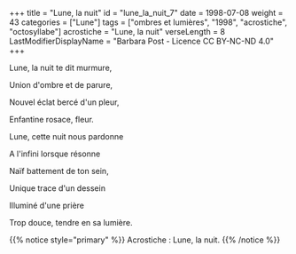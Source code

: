 +++
title = "Lune, la nuit"
id = "lune_la_nuit_7"
date = 1998-07-08
weight = 43
categories = ["Lune"]
tags = ["ombres et lumières", "1998", "acrostiche", "octosyllabe"]
acrostiche = "Lune, la nuit"
verseLength = 8
LastModifierDisplayName = "Barbara Post - Licence CC BY-NC-ND 4.0"
+++

Lune, la nuit te dit murmure,

Union d'ombre et de parure,

Nouvel éclat bercé d'un pleur,

Enfantine rosace, fleur.

Lune, cette nuit nous pardonne

A l'infini lorsque résonne

Naïf battement de ton sein,

Unique trace d'un dessein

Illuminé d'une prière

Trop douce, tendre en sa lumière.

{{% notice style="primary" %}}
Acrostiche : Lune, la nuit.
{{% /notice %}}
